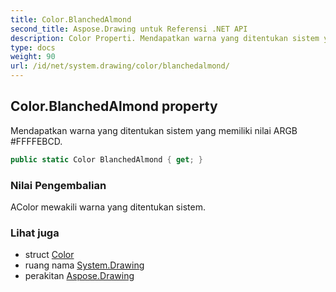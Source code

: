 ```yaml
---
title: Color.BlanchedAlmond
second_title: Aspose.Drawing untuk Referensi .NET API
description: Color Properti. Mendapatkan warna yang ditentukan sistem yang memiliki nilai ARGB FFFFEBCD.
type: docs
weight: 90
url: /id/net/system.drawing/color/blanchedalmond/
---
```

## Color.BlanchedAlmond property

Mendapatkan warna yang ditentukan sistem yang memiliki nilai ARGB #FFFFEBCD.

```csharp
public static Color BlanchedAlmond { get; }
```

### Nilai Pengembalian

AColor mewakili warna yang ditentukan sistem.

### Lihat juga

* struct [Color](../)
* ruang nama [System.Drawing](../../color/)
* perakitan [Aspose.Drawing](../../../)


